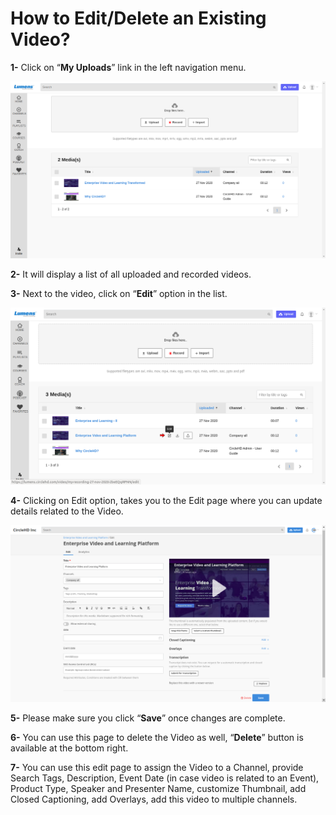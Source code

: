 # How to Edit/Delete an Existing Video?

**1-** Click on “**My Uploads**” link in the left navigation menu.

![](../.gitbook/assets/my-uploads%20%281%29.png)

**2-** It will display a list of all uploaded and recorded videos. 

**3-** Next to the video, click on “**Edit**” option in the list.

![](../.gitbook/assets/edit-video1.png)

**4-** Clicking on Edit option, takes you to the Edit page where you can update details related to the Video.

![](../.gitbook/assets/edit-video2.png)

**5-** Please make sure you click “**Save**” once changes are complete. 

**6-** You can use this page to delete the Video as well, “**Delete**” button is available at the bottom right. 

**7-** You can use this edit page to assign the Video to a Channel, provide Search Tags, Description, Event Date \(in case video is related to an Event\), Product Type, Speaker and Presenter Name, customize Thumbnail, add Closed Captioning, add Overlays, add this video to multiple channels.

